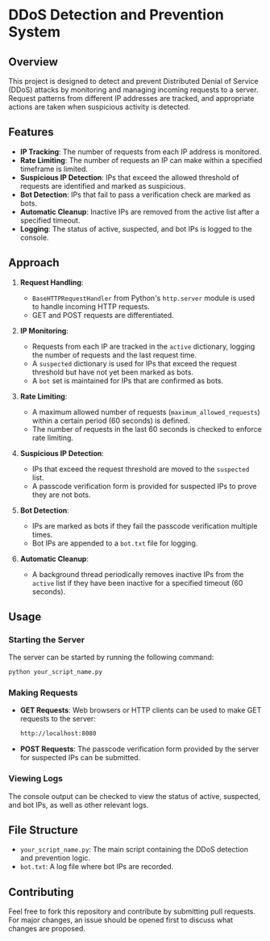 # DDoS Detection and Prevention System

## Overview

This project is designed to detect and prevent Distributed Denial of Service (DDoS) attacks by monitoring and managing incoming requests to a server. Request patterns from different IP addresses are tracked, and appropriate actions are taken when suspicious activity is detected.

## Features

- **IP Tracking**: The number of requests from each IP address is monitored.
- **Rate Limiting**: The number of requests an IP can make within a specified timeframe is limited.
- **Suspicious IP Detection**: IPs that exceed the allowed threshold of requests are identified and marked as suspicious.
- **Bot Detection**: IPs that fail to pass a verification check are marked as bots.
- **Automatic Cleanup**: Inactive IPs are removed from the active list after a specified timeout.
- **Logging**: The status of active, suspected, and bot IPs is logged to the console.

## Approach

1. **Request Handling**:
   - `BaseHTTPRequestHandler` from Python's `http.server` module is used to handle incoming HTTP requests.
   - GET and POST requests are differentiated.

2. **IP Monitoring**:
   - Requests from each IP are tracked in the `active` dictionary, logging the number of requests and the last request time.
   - A `suspected` dictionary is used for IPs that exceed the request threshold but have not yet been marked as bots.
   - A `bot` set is maintained for IPs that are confirmed as bots.

3. **Rate Limiting**:
   - A maximum allowed number of requests (`maximum_allowed_requests`) within a certain period (60 seconds) is defined.
   - The number of requests in the last 60 seconds is checked to enforce rate limiting.

4. **Suspicious IP Detection**:
   - IPs that exceed the request threshold are moved to the `suspected` list.
   - A passcode verification form is provided for suspected IPs to prove they are not bots.

5. **Bot Detection**:
   - IPs are marked as bots if they fail the passcode verification multiple times.
   - Bot IPs are appended to a `bot.txt` file for logging.

6. **Automatic Cleanup**:
   - A background thread periodically removes inactive IPs from the `active` list if they have been inactive for a specified timeout (60 seconds).

## Usage

### Starting the Server

The server can be started by running the following command:

```bash
python your_script_name.py
```

### Making Requests

- **GET Requests**: Web browsers or HTTP clients can be used to make GET requests to the server:
  ```bash
  http://localhost:8080
  ```

- **POST Requests**: The passcode verification form provided by the server for suspected IPs can be submitted.

### Viewing Logs

The console output can be checked to view the status of active, suspected, and bot IPs, as well as other relevant logs.

## File Structure

- `your_script_name.py`: The main script containing the DDoS detection and prevention logic.
- `bot.txt`: A log file where bot IPs are recorded.

## Contributing

Feel free to fork this repository and contribute by submitting pull requests. For major changes, an issue should be opened first to discuss what changes are proposed.
